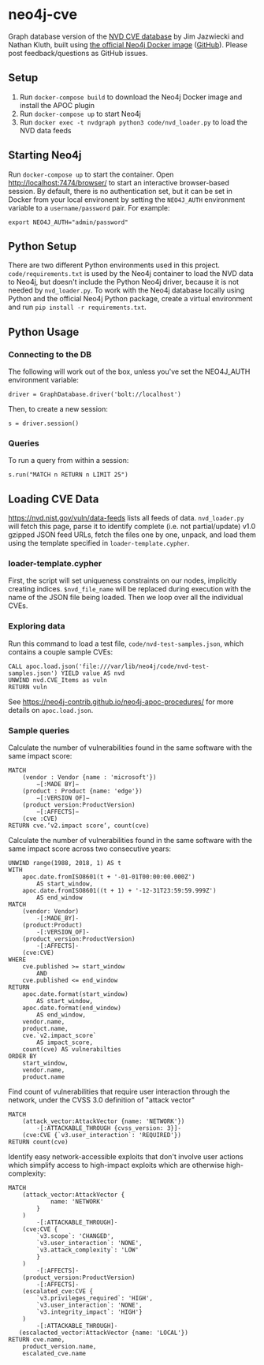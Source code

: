 # neo4j-cve
Graph database version of the [NVD CVE database](http://nvd.nist.gov) by
Jim Jazwiecki and Nathan Kluth, built using [the official Neo4j Docker image](https://neo4j.com/developer/docker/)
([GitHub](https://github.com/neo4j/docker-neo4j)). Please post feedback/questions
as GitHub issues.

## Setup

1. Run `docker-compose build` to download the Neo4j Docker image and install the APOC plugin
2. Run `docker-compose up` to start Neo4j
3. Run `docker exec -t nvdgraph python3 code/nvd_loader.py` to load the NVD data feeds

## Starting Neo4j

Run `docker-compose up` to start the container. Open [http://localhost:7474/browser/](http://localhost:7474/browser/)
to start an interactive browser-based session. By default, there is no authentication
set, but it can be set in Docker from your local environent by setting the
`NEO4J_AUTH` environment variable to a `username/password` pair. For example:

```
export NEO4J_AUTH="admin/password"
```

## Python Setup

There are two different Python environments used in this project. `code/requirements.txt`
is used by the Neo4j container to load the NVD data to Neo4j, but doesn't include the
Python Neo4j driver, because it is not needed by `nvd_loader.py`. To work with
the Neo4j database locally using Python and the official Neo4j Python package,
create a virtual environment and run `pip install -r requirements.txt`.

## Python Usage

### Connecting to the DB

The following will work out of the box, unless you've set the NEO4J_AUTH
environment variable:

```driver = GraphDatabase.driver('bolt://localhost')```

Then, to create a new session:

```s = driver.session()```

### Queries

To run a query from within a session:

```s.run("MATCH n RETURN n LIMIT 25")```

## Loading CVE Data

https://nvd.nist.gov/vuln/data-feeds lists all feeds of data. `nvd_loader.py` will
fetch this page, parse it to identify complete (i.e. not partial/update) v1.0 gzipped
JSON feed URLs, fetch the files one by one, unpack, and load them using the template
specified in `loader-template.cypher`.

### loader-template.cypher

First, the script will set uniqueness constraints on our nodes, implicitly creating
indices. `$nvd_file_name` will be replaced during execution with the name of the
JSON file being loaded. Then we loop over all the individual CVEs.


### Exploring data
Run this command to load a test file, `code/nvd-test-samples.json`, which contains
a couple sample CVEs:
```
CALL apoc.load.json('file:///var/lib/neo4j/code/nvd-test-samples.json') YIELD value AS nvd
UNWIND nvd.CVE_Items as vuln
RETURN vuln
```

See https://neo4j-contrib.github.io/neo4j-apoc-procedures/
for more details on `apoc.load.json`.

### Sample queries

Calculate the number of vulnerabilities found in the same software with
the same impact score:
```
MATCH
    (vendor : Vendor {name : 'microsoft'})
        −[:MADE BY]−
    (product : Product {name: 'edge'})
        −[:VERSION OF]−
    (product version:ProductVersion)
        −[:AFFECTS]−
    (cve :CVE)
RETURN cve.‘v2.impact score‘, count(cve)
```

Calculate the number of vulnerabilities found in the same software with
the same impact score across two consecutive years:
```
UNWIND range(1988, 2018, 1) AS t
WITH
    apoc.date.fromISO8601(t + '-01-01T00:00:00.000Z')
        AS start_window,
    apoc.date.fromISO8601((t + 1) + '-12-31T23:59:59.999Z')
        AS end_window
MATCH
    (vendor: Vendor)
        -[:MADE_BY]-
    (product:Product)
        -[:VERSION_OF]-
    (product_version:ProductVersion)
        -[:AFFECTS]-
    (cve:CVE)
WHERE
    cve.published >= start_window
        AND
    cve.published <= end_window
RETURN
    apoc.date.format(start_window)
        AS start_window,
    apoc.date.format(end_window)
        AS end_window,
    vendor.name,
    product.name,
    cve.`v2.impact_score`
        AS impact_score,
    count(cve) AS vulnerabilties
ORDER BY
    start_window,
    vendor.name,
    product.name
```

Find count of vulnerabilities that require user interaction through the
network, under the CVSS 3.0 definition of "attack vector"
```
MATCH
    (attack_vector:AttackVector {name: 'NETWORK'})
        -[:ATTACKABLE_THROUGH {cvss_version: 3}]-
    (cve:CVE {`v3.user_interaction`: 'REQUIRED'})
RETURN count(cve)
```

Identify easy network-accessible exploits that don't involve user actions
which simplify access to high-impact exploits which are otherwise high-complexity:

```
MATCH
    (attack_vector:AttackVector {
            name: 'NETWORK'
        }
    )
        -[:ATTACKABLE_THROUGH]-
    (cve:CVE {
        `v3.scope`: 'CHANGED',
        `v3.user_interaction`: 'NONE',
        `v3.attack_complexity`: 'LOW'
        }
    )
        -[:AFFECTS]-
    (product_version:ProductVersion)
        -[:AFFECTS]-
    (escalated_cve:CVE {
        `v3.privileges_required`: 'HIGH',
        `v3.user_interaction`: 'NONE',
        `v3.integrity_impact`: 'HIGH'}
    )
        -[:ATTACKABLE_THROUGH]-
   (escalacted_vector:AttackVector {name: 'LOCAL'})
RETURN cve.name,
    product_version.name,
    escalated_cve.name
```